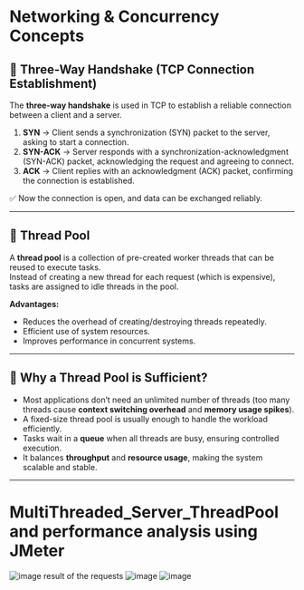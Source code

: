 # Networking & Concurrency Concepts

## 🔹 Three-Way Handshake (TCP Connection Establishment)

The **three-way handshake** is used in TCP to establish a reliable connection between a client and a server.

1. **SYN** → Client sends a synchronization (SYN) packet to the server, asking to start a connection.
2. **SYN-ACK** → Server responds with a synchronization-acknowledgment (SYN-ACK) packet, acknowledging the request and agreeing to connect.
3. **ACK** → Client replies with an acknowledgment (ACK) packet, confirming the connection is established.

✅ Now the connection is open, and data can be exchanged reliably.

---

## 🔹 Thread Pool

A **thread pool** is a collection of pre-created worker threads that can be reused to execute tasks.  
Instead of creating a new thread for each request (which is expensive), tasks are assigned to idle threads in the pool.

**Advantages:**
- Reduces the overhead of creating/destroying threads repeatedly.
- Efficient use of system resources.
- Improves performance in concurrent systems.

---

## 🔹 Why a Thread Pool is Sufficient?

- Most applications don’t need an unlimited number of threads (too many threads cause **context switching overhead** and **memory usage spikes**).
- A fixed-size thread pool is usually enough to handle the workload efficiently.
- Tasks wait in a **queue** when all threads are busy, ensuring controlled execution.
- It balances **throughput** and **resource usage**, making the system scalable and stable.

---


 # MultiThreaded_Server_ThreadPool and performance analysis using JMeter
 ![image](https://github.com/user-attachments/assets/77dedbe2-4bba-4e7c-941b-4fb2ede0e784)
 result of the requests
![image](https://github.com/user-attachments/assets/840bb810-e419-42ff-89ac-c63541e94ddd)
![image](https://github.com/user-attachments/assets/06f6310b-aba1-4581-8e84-68bb3a3b57cc)





